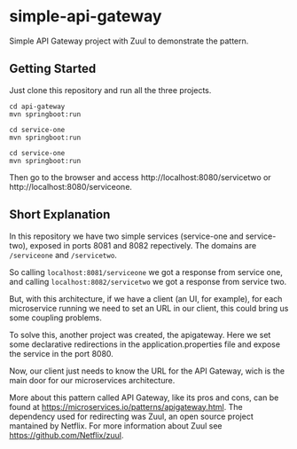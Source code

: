 # simple-api-gateway
Simple API Gateway project with Zuul to demonstrate the pattern.

## Getting Started
Just clone this repository and run all the three projects.
```
cd api-gateway
mvn springboot:run

cd service-one
mvn springboot:run

cd service-one
mvn springboot:run
```

Then go to the browser and access http://localhost:8080/servicetwo or http://localhost:8080/serviceone.

## Short Explanation
In this repository we have two simple services (service-one and service-two), exposed in ports 8081 and 8082 repectively.
The domains are `/serviceone` and `/servicetwo`.

So calling `localhost:8081/serviceone` we got a response from service one, and calling `localhost:8082/servicetwo` we got a response from service two.

But, with this architecture, if we have a client (an UI, for example), for each microservice running we need to set an URL in our 
client, this could bring us some coupling problems.

To solve this, another project was created, the apigateway. Here we set some declarative redirections in the application.properties file and expose 
the service in the port 8080.

Now, our client just needs to know the URL for the API Gateway, wich is the main door for our microservices architecture.

More about this pattern called API Gateway, like its pros and cons, can be found at https://microservices.io/patterns/apigateway.html.
The dependency used for redirecting was Zuul, an open source project mantained by Netflix. For more information about Zuul see https://github.com/Netflix/zuul.
